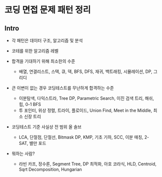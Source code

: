 # 코딩 면접 문제 패턴 정리

## Intro

- 각 패턴은 데이터 구조, 알고리즘 및 분석 

- 코테를 위한 알고리즘 레벨

- 합격을 기대하기 위해 최소한의 수준
  - 배열, 연결리스트, 스택, 큐, 덱, BFS, DFS, 재귀, 백트래킹, 시뮬레이션, DP, 그리디

- 큰 이변이 없는 경우 코딩테스트를 무난하게 합격하는 수준
  - 이분탐색, 다익스트라, Tree DP, Parametric Search, 이진 검색 트리, 해쉬, 힙, 0-1 BFS
  - 투 포인터, 위상 정렬, 트라이, 플로이드, Union Find, Meet in the Middle, 최소 신장 트리

- 코딩테스트 기준 사실상 전 범위 올 솔브
  - LCA, 단절점, 단절선, Bitmask DP, KMP, 기초 기하, SCC, 이분 매칭, 2-SAT, 밸만 포드

- 뭐하는 사람?
  - 라빈 카프, 정수론, Segment Tree, DP 최적화, 아호 코라식, HLD, Centroid, Sqrt Decomposition, Hungarian

